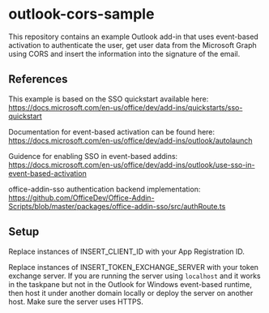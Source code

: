# outlook-cors-sample

This repository contains an example Outlook add-in that uses event-based activation to authenticate the user, get user data from the Microsoft Graph using CORS and insert the information into the signature of the email.

## References

This example is based on the SSO quickstart available here:<br>
https://docs.microsoft.com/en-us/office/dev/add-ins/quickstarts/sso-quickstart

Documentation for event-based activation can be found here:<br>
https://docs.microsoft.com/en-us/office/dev/add-ins/outlook/autolaunch

Guidence for enabling SSO in event-based addins:<br>
https://docs.microsoft.com/en-us/office/dev/add-ins/outlook/use-sso-in-event-based-activation

office-addin-sso authentication backend implementation:<br>
https://github.com/OfficeDev/Office-Addin-Scripts/blob/master/packages/office-addin-sso/src/authRoute.ts

## Setup

Replace instances of INSERT_CLIENT_ID with your App Registration ID.

Replace instances of INSERT_TOKEN_EXCHANGE_SERVER with your token exchange server. If you are running the server using `localhost` and it works in the taskpane but not in the Outlook for Windows event-based runtime, then host it under another domain locally or deploy the server on another host. Make sure the server uses HTTPS.
